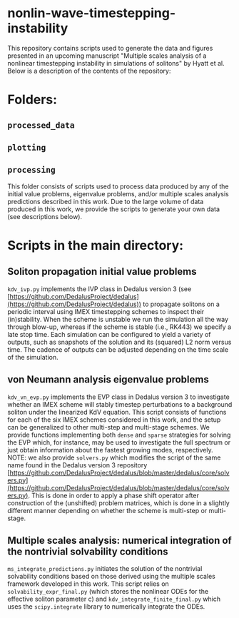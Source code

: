# nonlin-wave-timestepping-instability

This repository contains scripts used to generate the data and figures presented in an upcoming manuscript "Multiple scales analysis of a nonlinear timestepping instability in simulations of solitons" by Hyatt et al. Below is a description of the contents of the repository: 

# Folders:
## `processed_data`

## `plotting`

## `processing`
This folder consists of scripts used to process data produced by any of the initial value problems, eigenvalue problems, and/or multiple scales analysis predictions described in this work. Due to the large volume of data produced in this work, we provide the scripts to generate your own data (see descriptions below). 

# Scripts in the main directory:  
## Soliton propagation initial value problems
`kdv_ivp.py` implements the IVP class in Dedalus version 3 (see [https://github.com/DedalusProject/dedalus](https://github.com/DedalusProject/dedalus)) to propagate solitons on a periodic interval using IMEX timestepping schemes to inspect their (in)stability. When the scheme is unstable we run the simulation all the way through blow-up, whereas if the scheme is stable (i.e., RK443) we specify a late stop time. Each simulation can be configured to yield a variety of outputs, such as snapshots of the solution and its (squared) L2 norm versus time. The cadence of outputs can be adjusted depending on the time scale of the simulation. 

## von Neumann analysis eigenvalue problems
`kdv_vn_evp.py` implements the EVP class in Dedalus version 3 to investigate whether an IMEX scheme will stably timestep perturbations to a background soliton under the linearized KdV equation. This script consists of functions for each of the six IMEX schemes considered in this work, and the setup can be generalized to other multi-step and multi-stage schemes. We provide functions implementing both `dense` and `sparse` strategies for solving the EVP which, for instance, may be used to investigate the full spectrum or just obtain information about the fastest growing modes, respectively.
NOTE: we also provide `solvers.py` which modifies the script of the same name found in the Dedalus version 3 repository [https://github.com/DedalusProject/dedalus/blob/master/dedalus/core/solvers.py](https://github.com/DedalusProject/dedalus/blob/master/dedalus/core/solvers.py). This is done in order to apply a phase shift operator after construction of the (unshifted) problem matrices, which is done in a slightly different manner depending on whether the scheme is multi-step or multi-stage.

## Multiple scales analysis: numerical integration of the nontrivial solvability conditions
`ms_integrate_predictions.py` initiates the solution of the nontrivial solvability conditions based on those derived using the multiple scales framework developed in this work. This script relies on `solvability_expr_final.py` (which stores the nonlinear ODEs for the effective soliton parameter c) and `kdv_integrate_finite_final.py` which uses the `scipy.integrate` library to numerically integrate the ODEs. 
